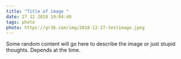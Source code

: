 ```yaml
---
title: "Title of image "
date: 27 12 2018 19:04:40
tags: photo
photo: https://gr36.com/img/2018-12-27-testimage.jpeg
---
```

Some random content will go here to describe the image or just stupid thoughts. Depends at the time. 